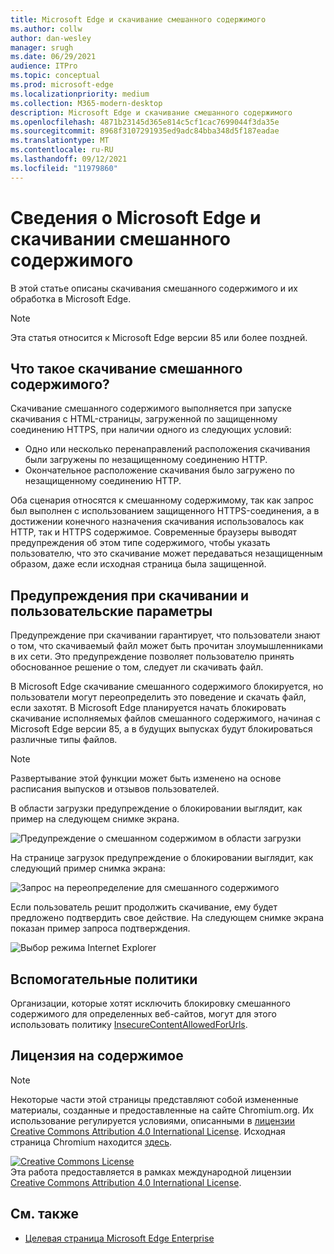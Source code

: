 ```yaml
---
title: Microsoft Edge и скачивание смешанного содержимого
ms.author: collw
author: dan-wesley
manager: srugh
ms.date: 06/29/2021
audience: ITPro
ms.topic: conceptual
ms.prod: microsoft-edge
ms.localizationpriority: medium
ms.collection: M365-modern-desktop
description: Microsoft Edge и скачивание смешанного содержимого
ms.openlocfilehash: 4871b23145d365e814c5cf1cac7699044f3da35e
ms.sourcegitcommit: 8968f3107291935ed9adc84bba348d5f187eadae
ms.translationtype: MT
ms.contentlocale: ru-RU
ms.lasthandoff: 09/12/2021
ms.locfileid: "11979860"
---
```

# <a name="learn-about-microsoft-edge-and-mixed-content-downloads"></a>Сведения о Microsoft Edge и скачивании смешанного содержимого

В этой статье описаны скачивания смешанного содержимого и их обработка в Microsoft Edge.

>[!NOTE]
>Эта статья относится к Microsoft Edge версии 85 или более поздней.

## <a name="what-are-mixed-content-downloads"></a>Что такое скачивание смешанного содержимого?

Скачивание смешанного содержимого выполняется при запуске скачивания с HTML-страницы, загруженной по защищенному соединению HTTPS, при наличии одного из следующих условий:

- Одно или несколько перенаправлений расположения скачивания были загружены по незащищенному соединению HTTP.
- Окончательное расположение скачивания было загружено по незащищенному соединению HTTP.

Оба сценария относятся к смешанному содержимому, так как запрос был выполнен с использованием защищенного HTTPS-соединения, а в достижении конечного назначения скачивания использовалось как HTTP, так и HTTPS содержимое. Современные браузеры выводят предупреждения об этом типе содержимого, чтобы указать пользователю, что это скачивание может передаваться незащищенным образом, даже если исходная страница была защищенной.

## <a name="download-warnings-and-user-options"></a>Предупреждения при скачивании и пользовательские параметры

Предупреждение при скачивании гарантирует, что пользователи знают о том, что скачиваемый файл может быть прочитан злоумышленниками в их сети. Это предупреждение позволяет пользователю принять обоснованное решение о том, следует ли скачивать файл.

В Microsoft Edge скачивание смешанного содержимого блокируется, но пользователи могут переопределить это поведение и скачать файл, если захотят. В Microsoft Edge планируется начать блокировать скачивание исполняемых файлов смешанного содержимого, начиная с Microsoft Edge версии 85, а в будущих выпусках будут блокироваться различные типы файлов.

> [!NOTE]
> Развертывание этой функции может быть изменено на основе расписания выпусков и отзывов пользователей.

<!-- The schedule of the block for different filetypes is to be determined and may be impacted by usage data and user feedback. -->

В области загрузки предупреждение о блокировании выглядит, как пример на следующем снимке экрана.

 ![Предупреждение о смешанном содержимом в области загрузки](./media/edge-learnmore-mixed-content-downloads/edge-mixed-content-download-tray-warning.png)

На странице загрузок предупреждение о блокировании выглядит, как следующий пример снимка экрана:

 ![Запрос на переопределение для смешанного содержимого](./media/edge-learnmore-mixed-content-downloads/edge-mixed-content-download-page-warning.png)

Если пользователь решит продолжить скачивание, ему будет предложено подтвердить свое действие. На следующем снимке экрана показан пример запроса подтверждения.

 ![Выбор режима Internet Explorer](./media/edge-learnmore-mixed-content-downloads/edge-mixed-content-download-override.png)

## <a name="supporting-policies"></a>Вспомогательные политики

Организации, которые хотят исключить блокировку смешанного содержимого для определенных веб-сайтов, могут для этого использовать политику [InsecureContentAllowedForUrls](./microsoft-edge-policies.md#insecurecontentallowedforurls).

## <a name="content-license"></a>Лицензия на содержимое

> [!NOTE]
> Некоторые части этой страницы представляют собой измененные материалы, созданные и предоставленные на сайте Chromium.org. Их использование регулируется условиями, описанными в [лицензии Creative Commons Attribution 4.0 International License](http://creativecommons.org/licenses/by/4.0/). Исходная страница Chromium находится [здесь](https://developers.google.com/web/fundamentals/security/prevent-mixed-content/what-is-mixed-content).
  
<a rel="license" href="http://creativecommons.org/licenses/by/4.0/"><img alt="Creative Commons License" style="border-width:0" src="https://i.creativecommons.org/l/by/4.0/88x31.png" /></a><br />Эта работа предоставляется в рамках международной лицензии <a rel="license" href="http://creativecommons.org/licenses/by/4.0/">Creative Commons Attribution 4.0 International License</a>.

## <a name="see-also"></a>См. также

- [Целевая страница Microsoft Edge Enterprise](https://aka.ms/EdgeEnterprise)